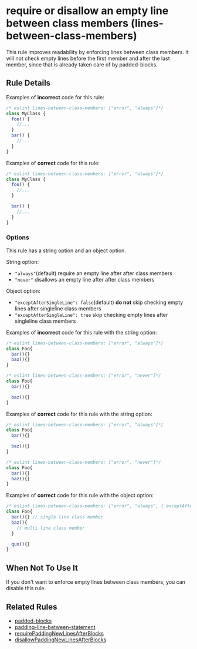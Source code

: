 # require or disallow an empty line between class members (lines-between-class-members)

This rule improves readability by enforcing lines between class members. It will not check empty lines before the first member and after the last member, since that is already taken care of by padded-blocks.

## Rule Details

Examples of **incorrect** code for this rule:

```js
/* eslint lines-between-class-members: ["error", "always"]*/
class MyClass {
  foo() {
    //...
  }
  bar() {
    //...
  }
}
```

Examples of **correct** code for this rule:

```js
/* eslint lines-between-class-members: ["error", "always"]*/
class MyClass {
  foo() {
    //...
  }

  bar() {
    //...
  }
}
```

### Options

This rule has a string option and an object option.

String option:

* `"always"`(default) require an empty line after after class members
* `"never"` disallows an empty line after after class members

Object option:

* `"exceptAfterSingleLine": false`(default) **do not** skip checking empty lines after singleline class members
* `"exceptAfterSingleLine": true` skip checking empty lines after singleline class members

Examples of **incorrect** code for this rule with the string option:

```js
/* eslint lines-between-class-members: ["error", "always"]*/
class Foo{
  bar(){}
  baz(){}
}

/* eslint lines-between-class-members: ["error", "never"]*/
class Foo{
  bar(){}

  baz(){}
}
```

Examples of **correct** code for this rule with the string option:

```js
/* eslint lines-between-class-members: ["error", "always"]*/
class Foo{
  bar(){}

  baz(){}
}

/* eslint lines-between-class-members: ["error", "never"]*/
class Foo{
  bar(){}
  baz(){}
}
```

Examples of **correct** code for this rule with the object option:

```js
/* eslint lines-between-class-members: ["error", "always", { exceptAfterSingleLine: true }]*/
class Foo{
  bar(){} // single line class member
  baz(){
    // multi line class member
  }

  qux(){}
}
```

## When Not To Use It

If you don't want to enforce empty lines between class members, you can disable this rule.

## Related Rules

* [padded-blocks](padded-blocks.md)
* [padding-line-between-statement](padding-line-between-statement.md)
* [requirePaddingNewLinesAfterBlocks](http://jscs.info/rule/requirePaddingNewLinesAfterBlocks)
* [disallowPaddingNewLinesAfterBlocks](http://jscs.info/rule/disallowPaddingNewLinesAfterBlocks)
